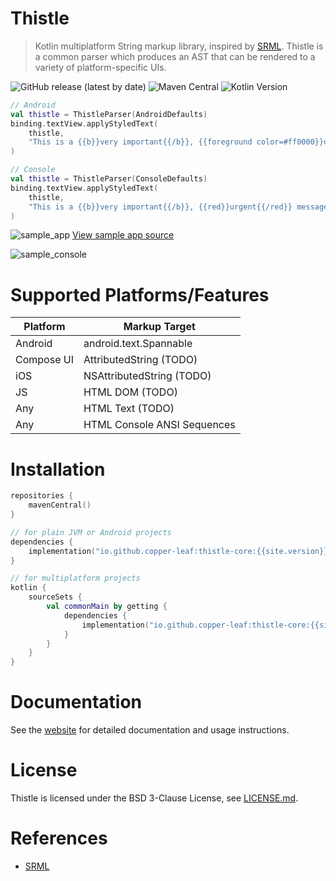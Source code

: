 # Thistle

> Kotlin multiplatform String markup library, inspired by [SRML](https://github.com/jasonwyatt/SRML). Thistle is a 
> common parser which produces an AST that can be rendered to a variety of platform-specific UIs.

![GitHub release (latest by date)](https://img.shields.io/github/v/release/copper-leaf/thistle)
![Maven Central](https://img.shields.io/maven-central/v/io.github.copper-leaf/thistle-core)
![Kotlin Version](https://img.shields.io/badge/Kotlin-1.5.31-orange)

```kotlin
// Android
val thistle = ThistleParser(AndroidDefaults)
binding.textView.applyStyledText(
    thistle,
    "This is a {{b}}very important{{/b}}, {{foreground color=#ff0000}}urgent{{/foreground}} message!"
)

// Console
val thistle = ThistleParser(ConsoleDefaults)
binding.textView.applyStyledText(
    thistle,
    "This is a {{b}}very important{{/b}}, {{red}}urgent{{/red}} message!"
)
```

![sample_app](https://github.com/copper-leaf/thistle/blob/master/docs/src/orchid/resources/assets/media/sample_app.gif?raw=true)
[View sample app source](https://github.com/copper-leaf/thistle/tree/master/app)

![sample_console](https://copper-leaf.github.io/thistle/assets/media/sample_console.png)

# Supported Platforms/Features

| Platform   | Markup Target               |
| ---------- | --------------------------- |
| Android    | android.text.Spannable      |
| Compose UI | AttributedString (TODO)     |
| iOS        | NSAttributedString (TODO)   |
| JS         | HTML DOM (TODO)             |
| Any        | HTML Text (TODO)            |
| Any        | HTML Console ANSI Sequences |

# Installation

```kotlin
repositories {
    mavenCentral()
}

// for plain JVM or Android projects
dependencies {
    implementation("io.github.copper-leaf:thistle-core:{{site.version}}")
}

// for multiplatform projects
kotlin {
    sourceSets {
        val commonMain by getting {
            dependencies {
                implementation("io.github.copper-leaf:thistle-core:{{site.version}}")
            }
        }
    }
}
```

# Documentation

See the [website](https://copper-leaf.github.io/thistle/) for detailed documentation and usage instructions.

# License 

Thistle is licensed under the BSD 3-Clause License, see [LICENSE.md](https://github.com/copper-leaf/thistle/tree/master/LICENSE.md). 

# References

- [SRML](https://github.com/jasonwyatt/SRML)
